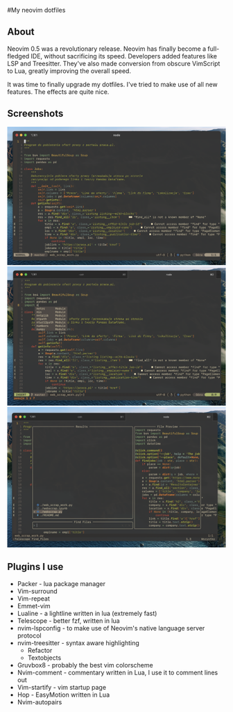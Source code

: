 #My neovim dotfiles

## About

Neovim 0.5 was a revolutionary release. Neovim has finally become a full-fledged IDE, without sacrificing its speed. Developers added features like LSP and Treesitter. They've also made conversion from obscure VimScript to Lua, greatly improving the overall speed.

It was time to finally upgrade my dotfiles. I've tried to make use of all new features. The effects are quite nice.

## Screenshots

![Layout](screenshots/screen3.png)
![Language Server Protocol](screenshots/screen1.png)
![Telescope](screenshots/screen2.png)

## Plugins I use

- Packer - lua package manager
- Vim-surround
- Vim-repeat
- Emmet-vim
- Lualine - a lightline written in lua (extremely fast)
- Telescope - better fzf, written in lua
- nvim-lspconfig - to make use of Neovim's native language server protocol
- nvim-treesitter - syntax aware highlighting
    * Refactor
    * Textobjects
- Gruvbox8 - probably the best vim colorscheme
- Nvim-comment - commentary written in Lua, I use it to comment lines out
- Vim-startify - vim startup page
- Hop - EasyMotion written in Lua
- Nvim-autopairs
